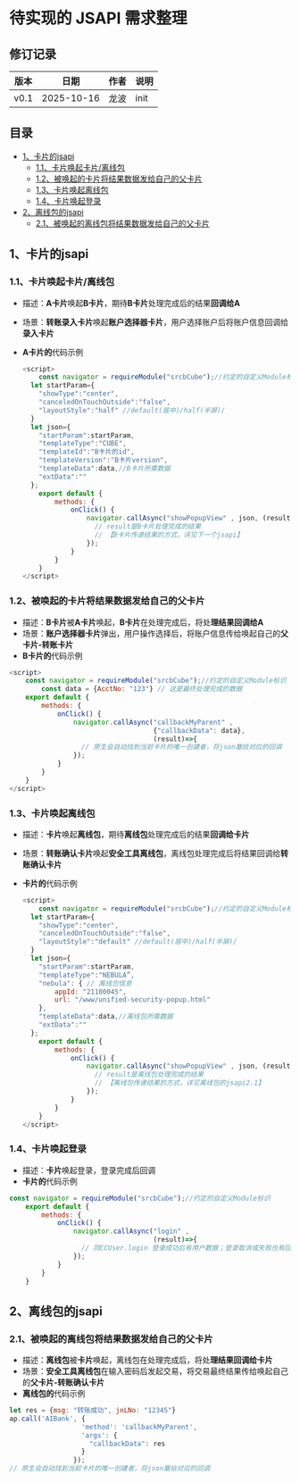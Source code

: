 # 待实现的 JSAPI 需求整理

## 修订记录

| 版本 | 日期 | 作者 | 说明 |
| --- | --- | --- | --- |
| v0.1 | 2025-10-16 | 龙波 | init |

## 目录

- [1、卡片的jsapi](#1卡片的jsapi)
  - [1.1、卡片唤起卡片/离线包](#11卡片唤起卡片离线包)
  - [1.2、被唤起的卡片将结果数据发给自己的父卡片](#12被唤起的卡片将结果数据发给自己的父卡片)
  - [1.3、卡片唤起离线包](#13卡片唤起离线包)
  - [1.4、卡片唤起登录](#14卡片唤起登录)
- [2、离线包的jsapi](#2离线包的jsapi)
  - [2.1、被唤起的离线包将结果数据发给自己的父卡片](#21被唤起的离线包将结果数据发给自己的父卡片)

## 1、卡片的jsapi

### 1.1、卡片唤起卡片/离线包

- 描述：**A卡片**唤起**B卡片**，期待**B卡片**处理完成后的结果**回调给A**

- 场景：**转账录入卡片**唤起**账户选择器卡片**，用户选择账户后将账户信息回调给**录入卡片**

- **A卡片的**代码示例

    ```javascript
    <script>
        const navigator = requireModule("srcbCube");//约定的自定义Module标识
      let startParam={
        "showType":"center",
        "canceledOnTouchOutside":"false",
        "layoutStyle":"half" //default(居中)/half(半屏)/
      }
      let json={
        "startParam":startParam,
        "templateType":"CUBE",
        "templateId":"B卡⽚的id",
        "templateVersion":"B卡⽚version",
        "templateData":data,//B卡⽚所需数据
        "extData":""
      }; 
        export default {
            methods: {
                onClick() {
                    navigator.callAsync("showPopupView" , json, (result)=>{
                      // result是B卡片处理完成的结果
                      // 【B卡片传递结果的方式，详见下一个jsapi】
                    });
                }
            }
        }
    </script>
    ```

### 1.2、被唤起的卡片将结果数据发给自己的父卡片

- 描述：**B卡片**被**A卡片**唤起，**B卡片**在处理完成后，将处**理结果回调给A**
- 场景：**账户选择器卡片**弹出，用户操作选择后，将账户信息传给唤起自己的**父卡片-转账卡片**
- **B卡片的**代码示例

```javascript
<script>
    const navigator = requireModule("srcbCube");//约定的自定义Module标识
		const data = {AcctNo: "123"} // 这是最终处理完成的数据
    export default {
        methods: {
            onClick() {
                navigator.callAsync("callbackMyParent" ,
                                    {"callbackData": data}, 
                                    (result)=>{
                  // 原生会自动找到当前卡片的唯一创建者，将json塞给对应的回调
                });
            }
        }
    }
</script>
```

### 1.3、卡片唤起离线包

- 描述：**卡片**唤起**离线包**，期待**离线包**处理完成后的结果**回调给卡片**

- 场景：**转账确认卡片**唤起**安全工具离线包**，离线包处理完成后将结果回调给**转账确认卡片**

- **卡片的**代码示例

    ```javascript
    <script>
        const navigator = requireModule("srcbCube");//约定的自定义Module标识
      let startParam={
        "showType":"center",
        "canceledOnTouchOutside":"false",
        "layoutStyle":"default" //default(居中)/half(半屏)/
      }
      let json={
        "startParam":startParam,
        "templateType":"NEBULA”,
        "nebula": { // 离线包信息
        	appId: "21100045",
        	url: "/www/unified-security-popup.html" 
      	},
        "templateData":data,//离线包所需数据
        "extData":""
      }; 
        export default {
            methods: {
                onClick() {
                    navigator.callAsync("showPopupView" , json, (result)=>{
                      // result是离线包处理完成的结果
                      // 【离线包传递结果的方式，详见离线包的jsapi2.1】
                    });
                }
            }
        }
    </script>
    ```

### 1.4、卡片唤起登录

- 描述：**卡片**唤起登录，登录完成后回调
- **卡片的**代码示例

```javascript
const navigator = requireModule("srcbCube");//约定的自定义Module标识
    export default {
        methods: {
            onClick() {
                navigator.callAsync("login" ,
                                    (result)=>{
                  // 同CCUser.login 登录成功后有用户数据；登录取消或失败也有回调
                });
            }
        }
    }
```



## 2、离线包的jsapi

### 2.1、被唤起的离线包将结果数据发给自己的父卡片

- 描述：**离线包**被**卡片**唤起，离线包在处理完成后，将处**理结果回调给卡片**
- 场景：**安全工具离线包**在输入密码后发起交易，将交易最终结果传给唤起自己的**父卡片-转账确认卡片**
- **离线包的**代码示例

```javascript
let res = {msg: "转账成功", jnLNo: "12345"}
ap.call('AIBank', {
                  'method': 'callbackMyParent',
                  'args': {
                    "callbackData": res
                  }
                });
// 原生会自动找到当前卡片的唯一创建者，将json塞给对应的回调
```
